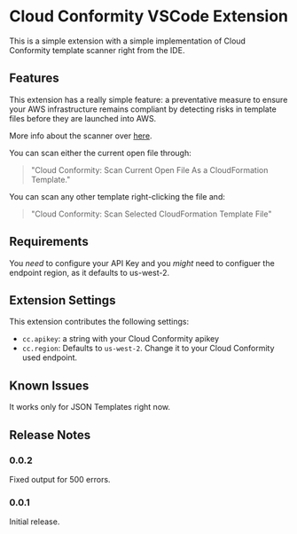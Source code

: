 # Cloud Conformity VSCode Extension

This is a simple extension with a simple implementation of Cloud Conformity template scanner right from the IDE.

## Features

This extension has a really simple feature: a preventative measure to ensure your AWS infrastructure remains compliant by detecting risks in template files before they are launched into AWS.

More info about the scanner over [here](https://github.com/cloudconformity/documentation-api/blob/master/TemplateScanner.md).

You can scan either the current open file through:
> "Cloud Conformity: Scan Current Open File As a CloudFormation Template."

You can scan any other template right-clicking the file and:
> "Cloud Conformity: Scan Selected CloudFormation Template File"

## Requirements

You *need* to configure your API Key and you *might* need to configuer the endpoint region, as it defaults to us-west-2. 

## Extension Settings

This extension contributes the following settings:

* `cc.apikey`: a string with your Cloud Conformity apikey
* `cc.region`: Defaults to `us-west-2`. Change it to your Cloud Conformity used endpoint. 

## Known Issues

It works only for JSON Templates right now.

## Release Notes

### 0.0.2

Fixed output for 500 errors.

### 0.0.1

Initial release.
